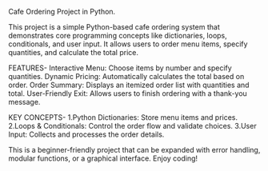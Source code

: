 Cafe Ordering Project in Python.

This project is a simple Python-based cafe ordering system that demonstrates core programming concepts like dictionaries, loops, conditionals, and user input. It allows users to order menu items, specify quantities, and calculate the total price.

FEATURES-
Interactive Menu: Choose items by number and specify quantities.
Dynamic Pricing: Automatically calculates the total based on order.
Order Summary: Displays an itemized order list with quantities and total.
User-Friendly Exit: Allows users to finish ordering with a thank-you message.

KEY CONCEPTS-
1.Python Dictionaries: Store menu items and prices.
2.Loops & Conditionals: Control the order flow and validate choices.
3.User Input: Collects and processes the order details.

This is a beginner-friendly project that can be expanded with error handling, modular functions, or a graphical interface. Enjoy coding!
